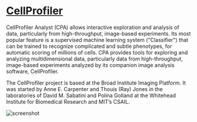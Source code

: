 # [CellProfiler](https://chocolatey.org/packages/CellProfiler-Analyst)

CellProfiler Analyst (CPA) allows interactive exploration and analysis of data, particularly from high-throughput, image-based experiments. Its most popular feature is a supervised machine learning system ("Classifier") that can be trained to recognize complicated and subtle phenotypes, for automatic scoring of millions of cells. CPA provides tools for exploring and analyzing multidimensional data, particularly data from high-throughput, image-based experiments analyzed by its companion image analysis software, CellProfiler.

The CellProfiler project is based at the Broad Institute Imaging Platform. It was started by Anne E. Carpenter and Thouis (Ray) Jones in the laboratories of David M. Sabatini and Polina Golland at the Whitehead Institute for Biomedical Research and MIT’s CSAIL.

![screenshot](https://cdn.jsdelivr.net/gh/ITS-Unibas/chocolatey-community-packages@main/automatic/cellprofiler-analyst/screenshot.png)

